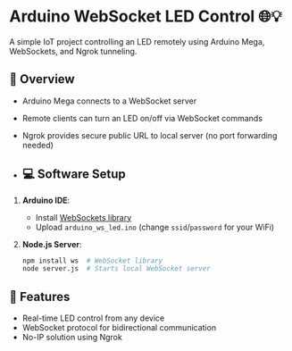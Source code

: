 # Arduino WebSocket LED Control 🌐💡

A simple IoT project controlling an LED remotely using Arduino Mega, WebSockets, and Ngrok tunneling.

## 📝 Overview
- Arduino Mega connects to a WebSocket server
- Remote clients can turn an LED on/off via WebSocket commands
- Ngrok provides secure public URL to local server (no port forwarding needed)

- ## 💻 Software Setup
1. **Arduino IDE**:
   - Install [WebSockets library](https://github.com/Links2004/arduinoWebSockets)
   - Upload `arduino_ws_led.ino` (change `ssid`/`password` for your WiFi)

2. **Node.js Server**:
   ```bash
   npm install ws  # WebSocket library
   node server.js  # Starts local WebSocket server

## 🌟 Features
  - Real-time LED control from any device
  - WebSocket protocol for bidirectional communication
  - No-IP solution using Ngrok
